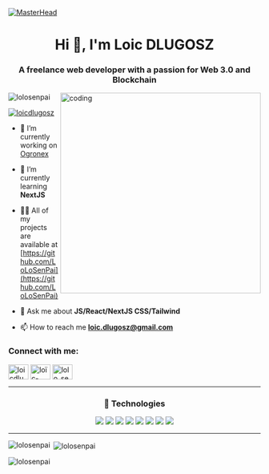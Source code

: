 [![MasterHead](https://pbs.twimg.com/profile_banners/1640105698523504643/1682074233/1500x500)](https://ogronex.com/)
<h1 align="center">Hi 👋, I'm Loic DLUGOSZ</h1>
<h3 align="center">A freelance web developer with a passion for Web 3.0 and Blockchain</h3>
<img align="right" alt="coding" width="400" src="https://cdn.dribbble.com/users/1162077/screenshots/3848914/programmer.gif">

<p align="left"> <img src="https://komarev.com/ghpvc/?username=lolosenpai&label=Profile%20views&color=0e75b6&style=flat" alt="lolosenpai" /> </p>

<p align="left"> <a href="https://twitter.com/loicdlugosz" target="blank"><img src="https://img.shields.io/twitter/follow/loicdlugosz?logo=twitter&style=for-the-badge" alt="loicdlugosz" /></a> </p>

- 🔭 I’m currently working on [Ogronex](https://ogronex.com/)

- 🌱 I’m currently learning **NextJS**

- 👨‍💻 All of my projects are available at [https://github.com/LoLoSenPai](https://github.com/LoLoSenPai)

- 💬 Ask me about **JS/React/NextJS  CSS/Tailwind**

- 📫 How to reach me **loic.dlugosz@gmail.com**

<h3 align="left">Connect with me:</h3>
<p align="left">
<a href="https://twitter.com/loicdlugosz" target="blank"><img align="center" src="https://raw.githubusercontent.com/rahuldkjain/github-profile-readme-generator/master/src/images/icons/Social/twitter.svg" alt="loicdlugosz" height="30" width="40" /></a>
<a href="https://linkedin.com/in/loïc-dlugosz" target="blank"><img align="center" src="https://raw.githubusercontent.com/rahuldkjain/github-profile-readme-generator/master/src/images/icons/Social/linked-in-alt.svg" alt="loïc-dlugosz" height="30" width="40" /></a>
<a href="https://discord.gg/lolo_senpai" target="blank"><img align="center" src="https://raw.githubusercontent.com/rahuldkjain/github-profile-readme-generator/master/src/images/icons/Social/discord.svg" alt="lolo_senpai" height="30" width="40" /></a>
</p>

---

<h3 align="center">🚀 Technologies</h3>
<p align="center">
  <img src="https://img.shields.io/badge/-HTML5-E34F26?style=flat-square&logo=html5&logoColor=white">
  <img src="https://img.shields.io/badge/-CSS3-1572B6?style=flat-square&logo=css3&logoColor=white">
  <img src="https://img.shields.io/badge/-JavaScript-yellow?style=flat-square&logo=javascript&logoColor=black">
  <img src="https://img.shields.io/badge/-React-61DAFB?style=flat-square&logo=react&logoColor=black">
  <img src="https://img.shields.io/badge/-Next.js-000000?style=flat-square&logo=next.js&logoColor=white">
  <img src="https://img.shields.io/badge/-Node.js-339933?style=flat-square&logo=node.js&logoColor=white">
  <img src="https://img.shields.io/badge/-TailwindCSS-38B2AC?style=flat-square&logo=tailwind-css&logoColor=white">
  <img src="https://img.shields.io/badge/-MongoDB-47A248?style=flat-square&logo=mongodb&logoColor=white">
</p>

---

<p><img align="left" src="https://github-readme-stats.vercel.app/api/top-langs?username=lolosenpai&show_icons=true&locale=en&layout=compact" alt="lolosenpai" /></p>

<p>&nbsp;<img align="center" src="https://github-readme-stats.vercel.app/api?username=lolosenpai&show_icons=true&locale=en" alt="lolosenpai" /></p>

<p><img align="center" src="https://github-readme-streak-stats.herokuapp.com/?user=lolosenpai&" alt="lolosenpai" /></p>
